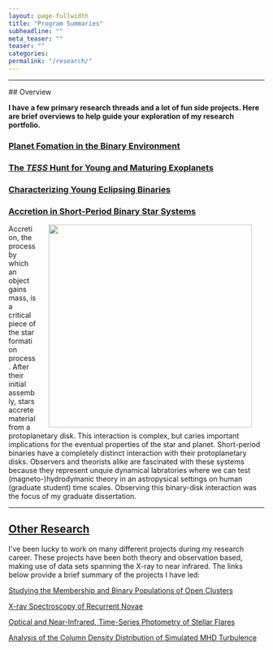 ```yaml
---
layout: page-fullwidth
title: "Program Summaries"
subheadline: ""
meta_teaser: ""
teaser: ""
categories:
permalink: "/research/"
---
```

<hr>
## Overview

<b>I have a few primary research threads and a lot of fun side projects. Here are brief overviews to help guide your exploration of my research portfolio. </b>

### <a href='https://tofflemire.github.io/alma/'> Planet Fomation in the Binary Environment</a>



### <a href='https://tofflemire.github.io/thyme/'> The <em>TESS</em> Hunt for Young and Maturing Exoplanets</a>



### <a href='https://tofflemire.github.io/young_ebs/'> Characterizing Young Eclipsing Binaries</a>



### <a href='https://tofflemire.github.io/binary_accretion/'> Accretion in Short-Period Binary Star Systems</a>

<a href='http://adsabs.harvard.edu/abs/2016ApJ...827...43M' target='blank'>
  <img src="/local_files/binary_final_zoom1_small.jpeg" width="400" ALIGN="right" HSPACE="25">
</a>
Accretion, the process by which an object gains mass, is a critical piece of the star formation process. After their initial assembly, stars accrete material from a protoplanetary disk. This interaction is complex, but caries important implications for the eventual properties of the star and planet. Short-period binaries have a completely distinct interaction with their protoplanetary disks. Observers and theorists alike are fascinated with these systems because they represent unquie dynamical labratories where we can test (magneto-)hydrodymanic theory in an astropysical settings on human (graduate student) time scales. Observing this binary-disk interaction was the focus of my graduate dissertation. 

<hr>

## <a href='https://tofflemire.github.io/other_research/'>Other Research</a>

I've been lucky to work on many different projects during my research career. These projects have been both theory and observation based, making use of data sets spanning the X-ray to near infrared. The links below provide a brief summary of the projects I have led:

<a href="https://tofflemire.github.io/other_research#wocs"> Studying the Membership and Binary Populations of Open Clusters </a>

<a href="https://tofflemire.github.io/other_research#xspec"> X-ray Spectroscopy of Recurrent Novae </a>

<a href="https://tofflemire.github.io/other_research#flares"> Optical and Near-Infrared, Time-Series Photometry of Stellar Flares </a>

<a href="https://tofflemire.github.io/other_research#tsallis"> Analysis of the Column Density Distribution of Simulated MHD Turbulence </a>
